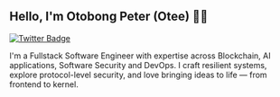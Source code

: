## Hello, I'm Otobong Peter (Otee) 👋🏽

[![Twitter Badge](https://img.shields.io/twitter/follow/OtobongFP)](https://twitter.com/OtobongFP)

I'm a Fullstack Software Engineer with expertise across Blockchain, AI applications, Software Security and DevOps.
I craft resilient systems, explore protocol-level security, and love bringing ideas to life — from frontend to kernel.

<!-- ## 🎯 Goal

- To understand how things work deeply across complex systems.
- Build large systems end-to-end from the client, apis, infrastructure, all with a security-first approach.

## 💬 Details

- Name: Otobong
- 🙂 He/Him/Male/Man
- ✉️ Email: hello@otobongfp.com
- ⚡️ Fun fact: A jiffy is an actual unit of time. It's 1/100th of a second.

---

## 🌡️ Experience

<!-- | Company            |             Role             | Employment Type |       Duration       |
| :----------------- | :--------------------------: | :-------------: | :------------------: |
| Atopet Automations |            Intern            |    Full-Time    | Apr 2019 - Sept 2019 |
| ABCD Technologies  | Product Lead/ Software Engr. |    Full-Time    | Aug 2021 - Mar 2023  |
| Ukemey Inc         |        Software Engr.        |    Contract     | Aug 2023 - Dec 2023  |
| LTO Network        |        Snr. Software Engr.   |    Full-Time    | Apr 2024 - Present   |

---

## ⚙️ I'm currently...

- Building products that address real-world problems.
- Building tools and platforms that enable people/organizations scale their work.

---

## 📕 Articles I have written

- [Medium](https://medium.com/@otobongpeter)

#### Programming Languages

<p align="center">
  <a href="https://skillicons.dev">
    <img src="https://skillicons.dev/icons?i=bash,typescript,js,python,rust,go" />
  </a>
</p>

#### Frameworks/Runtime

<p align="center">
  <a href="https://skillicons.dev">
    <img src="https://skillicons.dev/icons?i=nodejs,react,nest,express,angular" />
  </a>
</p>

#### OS Stack

<p align="center">
  <a href="https://skillicons.dev">
    <img src="https://skillicons.dev/icons?i=linux,ubuntu,debian" />
  </a>
</p>

#### Databases

<p align="center">
  <a href="https://skillicons.dev">
    <img src="https://skillicons.dev/icons?i=mysql,postgres,mongodb,redis" />
  </a>
</p>

#### Cloud/DevOps/

<p align="center"><a href="https://skillicons.dev">
    <img src="https://skillicons.dev/icons?i=aws,git,docker,kubernetes" />
  </a></p>

#### Fav Editor / IDE

<p align="center">
  <a href="https://skillicons.dev">
    <img src="https://skillicons.dev/icons?i=vscode,neovim" />
  </a>
</p> -->
